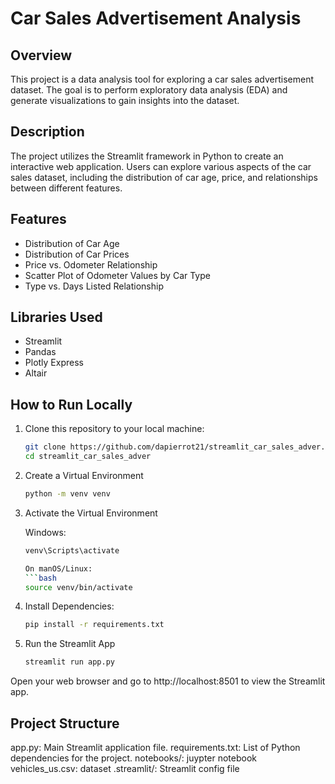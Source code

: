 # Car Sales Advertisement Analysis

## Overview

This project is a data analysis tool for exploring a car sales advertisement dataset. The goal is to perform exploratory data analysis (EDA) and generate visualizations to gain insights into the dataset.

## Description

The project utilizes the Streamlit framework in Python to create an interactive web application. Users can explore various aspects of the car sales dataset, including the distribution of car age, price, and relationships between different features.

## Features

- Distribution of Car Age
- Distribution of Car Prices
- Price vs. Odometer Relationship
- Scatter Plot of Odometer Values by Car Type
- Type vs. Days Listed Relationship

## Libraries Used

- Streamlit
- Pandas
- Plotly Express
- Altair

## How to Run Locally

1. Clone this repository to your local machine:

   ```bash
   git clone https://github.com/dapierrot21/streamlit_car_sales_adver.git
   cd streamlit_car_sales_adver

   ```

2. Create a Virtual Environment

   ```bash
   python -m venv venv

   ```

3. Activate the Virtual Environment

   Windows:

   ````bash
   venv\Scripts\activate

   On manOS/Linux:
   ```bash
   source venv/bin/activate

   ````

4. Install Dependencies:

   ```bash
   pip install -r requirements.txt

   ```

5. Run the Streamlit App
   ```bash
   streamlit run app.py
   ```

Open your web browser and go to http://localhost:8501 to view the Streamlit app.

## Project Structure

app.py: Main Streamlit application file.
requirements.txt: List of Python dependencies for the project.
notebooks/: juypter notebook
vehicles_us.csv: dataset
.streamlit/: Streamlit config file

